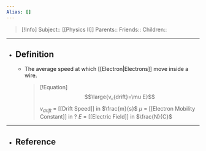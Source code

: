 ```yaml
---
Alias: []
---
```

> [!Info]
> Subject:: [[Physics II]]
> Parents:: 
> Friends:: 
> Children:: 
---
- ## Definition
	- The average speed at which [[Electron|Electrons]] move inside a wire.
	  > [!Equation]
	  > $$\large{v_{drift}=\mu E}$$
	  > 
	  > $v_{drift}$ = [[Drift Speed]] in $\frac{m}{s}$
	  > $\mu$ = [[Electron Mobility Constant]] in $?$
	  > $E$ = [[Electric Field]] in $\frac{N}{C}$
---
- ## Reference
